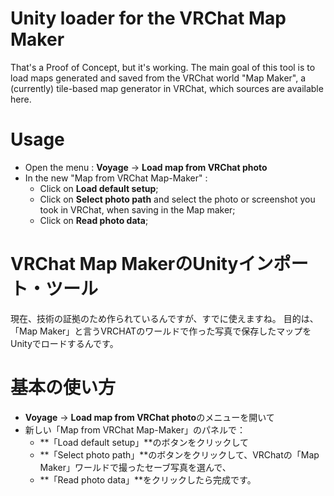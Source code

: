 # Unity loader for the VRChat Map Maker

That's a Proof of Concept, but it's working.
The main goal of this tool is to load maps generated and saved from the
VRChat world "Map Maker",  a (currently) tile-based map generator in
VRChat, which sources are available here.



# Usage

* Open the menu : **Voyage** → **Load map from VRChat photo**
* In the new "Map from VRChat Map-Maker" :
  * Click on **Load default setup**;
  * Click on **Select photo path** and select the photo or screenshot you took in VRChat, when saving in the Map maker;
  * Click on **Read photo data**;


# VRChat Map MakerのUnityインポート・ツール


現在、技術の証拠のため作られているんですが、すでに使えますね。
目的は、「Map Maker」と言うVRCHATのワールドで作った写真で保存したマップを
Unityでロードするんです。

# 基本の使い方

* **Voyage** → **Load map from VRChat photo**のメニューを開いて
* 新しい「Map from VRChat Map-Maker」のパネルで：
  * **「Load default setup」**のボタンをクリックして
  * **「Select photo path」**のボタンをクリックして、VRChatの「Map Maker」ワールドで撮ったセーブ写真を選んで、
  * **「Read photo data」**をクリックしたら完成です。
